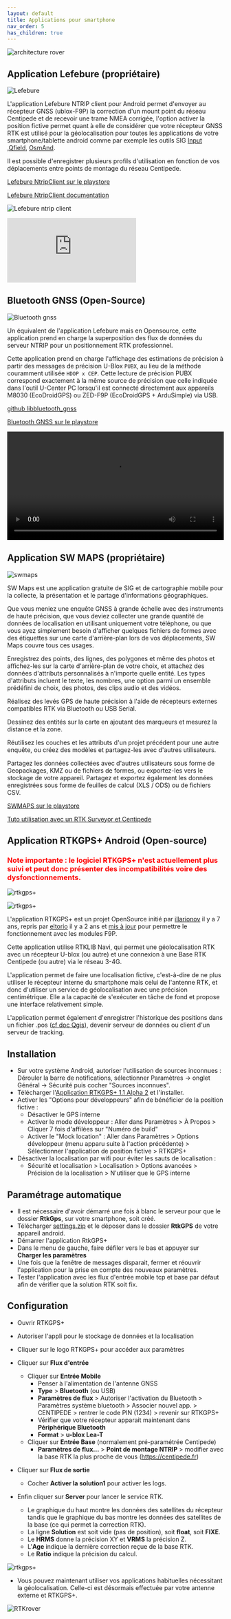 ```yaml
---
layout: default
title: Applications pour smartphone
nav_order: 5
has_children: true
---
```


![architecture rover](/assets/images/montage_rover/mm_rover_small.jpg)

## Application Lefebure (propriétaire)

![Lefebure](https://user-images.githubusercontent.com/6421175/131640187-087e385e-c2d6-4130-8bdc-1316ca53c0d0.png)

L'application Lefebure NTRIP client pour Android permet d'envoyer au récepteur GNSS (ublox-F9P) la correction d'un mount point du réseau Centipede et de recevoir une trame NMEA corrigée, l'option activer la position fictive permet quant à elle de considérer que votre récepteur GNSS RTK est utilisé pour la géolocalisation pour toutes les applications de votre smartphone/tablette android comme par exemple les outils SIG [Input](https://play.google.com/store/apps/details?id=uk.co.lutraconsulting&hl=fr&gl=fr) ,[Qfield](https://play.google.com/store/apps/details?id=ch.opengis.qfield&hl=fr&gl=fr), [OsmAnd](https://play.google.com/store/apps/details?id=net.osmand&hl=fr&gl=US).

Il est possible d'enregistrer plusieurs profils d'utilisation en fonction de vos déplacements entre points de montage du réseau Centipede.

[Lefebure NtripClient sur le playstore](https://play.google.com/store/apps/details?id=com.lefebure.ntripclient&hl=fr&gl=fr)

[Lefebure NtripClient documentation](http://lefebure.com/software/android-ntripclient/)

![Lefebure ntrip client](/assets/images/montage_rover/lefebure.gif)

![Tuto utilisation avec un Rover F9P et Centipede](https://www.agrotic.org/wp-content/uploads/2019/10/Utiliser-un-Rover-RTK-Centipede-sur-Android-avec-Input-et-Lefebure.docx-1.pdf)

## Bluetooth GNSS (Open-Source)

![Bluetooth gnss](https://play-lh.googleusercontent.com/dLnImcx6IPTAN2pCbtBtoh5QDTuENf7hOsImlCxTlAAlmmR6OplAwOfcyeHaXaPoVaU=s180)

Un équivalent de l'application Lefebure mais en Opensource, cette application prend  en charge la superposition des flux de données du serveur NTRIP pour un positionnement RTK professionnel.

Cette application prend en charge l'affichage des estimations de précision à partir des messages de précision U-Blox ```PUBX```, au lieu de la méthode couramment utilisée ```HDOP x CEP```. Cette lecture de précision PUBX correspond exactement à la même source de précision que celle indiquée dans l'outil U-Center PC lorsqu'il est connecté directement aux appareils M8030 (EcoDroidGPS) ou ZED-F9P (EcoDroidGPS + ArduSimple) via USB.

[github libbluetooth_gnss](https://github.com/ykasidit/libbluetooth_gnss)

[Bluetooth GNSS sur le playstore](https://play.google.com/store/apps/details?id=com.clearevo.bluetooth_gnss)

<div class="container">
  <div class="video">
    <video   style="display:block; width:100%; height:auto;">
      <source src="/assets/images/montage_rover/BT_Gnss.mp4" type="video/mp4">
      Your browser does not support the video tag.
    </video>
  </div>
</div>

## Application SW MAPS  (propriétaire)

![swmaps](https://play-lh.googleusercontent.com/J-ecYQoiNwYIg03fscsbkE_ozFiDxP4kgGTpr4Zau9JJArol-gBfhU0pWODUtj-Lacc=s180)

SW Maps est une application gratuite de SIG et de cartographie mobile pour la collecte, la présentation et le partage d'informations géographiques.

Que vous meniez une enquête GNSS à grande échelle avec des instruments de haute précision, que vous deviez collecter une grande quantité de données de localisation en utilisant uniquement votre téléphone, ou que vous ayez simplement besoin d'afficher quelques fichiers de formes avec des étiquettes sur une carte d'arrière-plan lors de vos déplacements, SW Maps couvre tous ces usages.

Enregistrez des points, des lignes, des polygones et même des photos et affichez-les sur la carte d'arrière-plan de votre choix, et attachez des données d'attributs personnalisés à n'importe quelle entité. Les types d'attributs incluent le texte, les nombres, une option parmi un ensemble prédéfini de choix, des photos, des clips audio et des vidéos.

Réalisez des levés GPS de haute précision à l'aide de récepteurs externes compatibles RTK via Bluetooth ou USB Serial.

Dessinez des entités sur la carte en ajoutant des marqueurs et mesurez la distance et la zone.

Réutilisez les couches et les attributs d'un projet précédent pour une autre enquête, ou créez des modèles et partagez-les avec d'autres utilisateurs.

Partagez les données collectées avec d'autres utilisateurs sous forme de Geopackages, KMZ ou de fichiers de formes, ou exportez-les vers le stockage de votre appareil. Partagez et exportez également les données enregistrées sous forme de feuilles de calcul (XLS / ODS) ou de fichiers CSV.

[SWMAPS sur le playstore](https://play.google.com/store/apps/details?id=np.com.softwel.swmaps&hl=fr&gl=fr)

[Tuto utilisation avec un RTK Surveyor et Centipede](https://www-iuem.univ-brest.fr/pops/attachments/2589)


## Application RTKGPS+ Android (Open-source)

### <span style='color: red;'>**Note importante : le logiciel RTKGPS+ n'est actuellement plus suivi et peut donc présenter des incompatibilités voire des dysfonctionnements.**</span> 

![rtkgps+](/assets/images/montage_rover/rtkgps_logo.png)

![rtkgps+](/assets/images/montage_rover/rtkgps.png)

L'application RTKGPS+ est un projet OpenSource initié par [illarionov](https://github.com/illarionov/RtkGps) il y a 7 ans, repris par [eltorio](https://github.com/eltorio/RtkGps) il y a 2 ans et [mis à jour](https://github.com/jancelin/RtkGps/releases) pour permettre le fonctionnement avec les modules F9P.

Cette application utilise RTKLIB Navi, qui permet une géolocalisation RTK avec un récepteur U-blox (ou autre) et une connexion à une Base RTK Centipede (ou autre) via le réseau 3-4G.

L'application permet de faire une localisation fictive, c'est-à-dire de ne plus utiliser le récepteur interne du smartphone mais celui de l'antenne RTK, et donc d'utiliser un service de géolocalisation avec une précision centimétrique. Elle a la capacité de s'exécuter en tâche de fond et propose une interface relativement simple.

L'application permet également d'enregistrer l'historique des positions dans un fichier .pos ([cf doc Qgis](/docs/base/positionnement.html#qgis)), devenir serveur de données ou client d'un serveur de tracking.

## Installation

* Sur votre système Android, autoriser l'utilisation de sources inconnues : Dérouler la barre de notifications, sélectionner Paramètres → onglet Général → Sécurité puis cocher "Sources inconnues".
* Télécharger l'[Application RTKGPS+ 1.1 Alpha 2](https://github.com/jancelin/RtkGps/releases/download/1.1-Alpha2/RtkGps-1_1alpha2.apk) et l'installer.
* Activer les "Options pour développeurs" afin de bénéficier de la position fictive :
  * Désactiver le GPS interne
  * Activer le mode développeur : Aller dans Paramètres > À Propos > Cliquer 7 fois d'affilées sur "Numéro de build"
  * Activer le "Mock location" : Aller dans Paramètres > Options développeur (menu apparu suite à l'action précédente) > Sélectionner l'application de position fictive > RTKGPS+
* Désactiver la localisation par wifi pour éviter les sauts de localisation :
  * Sécurité et localisation > Localisation > Options avancées > Précision de la localisation > N'utiliser que le GPS interne

## Paramétrage automatique

* Il est nécessaire d'avoir démarré une fois à blanc le serveur pour que le dossier **RtkGps**, sur votre smartphone, soit créé.
* Télécharger [settings.zip](https://github.com/jancelin/RtkGps/releases/download/1.1-Alpha2/settings.zip) et le déposer dans le dossier **RtkGPS** de votre appareil android.
* Démarrer l'application RtkGPS+
* Dans le menu de gauche, faire défiler vers le bas et appuyer sur **Charger les paramètres**
* Une fois que la fenêtre de messages disparait, fermer et réouvrir l'application pour la prise en compte des nouveaux paramètres.
* Tester l'application avec les flux d'entrée mobile tcp et base par défaut afin de vérifier que la solution RTK soit fix.

## Configuration

* Ouvrir RTKGPS+
* Autoriser l'appli pour le stockage de données et la localisation
* Cliquer sur le logo RTKGPS+ pour accéder aux paramètres
* Cliquer sur **Flux d'entrée**
  * Cliquer sur **Entrée Mobile**
    * Penser à l'alimentation de l'antenne GNSS
    * **Type** > **Bluetooth** (ou USB)
    * **Paramètres de flux** > Autoriser l'activation du Bluetooth > Paramètres système bluetooth > Associer nouvel app. > CENTIPEDE > rentrer le code PIN (1234) > revenir sur RTKGPS+
    * Vérifier que votre récepteur apparait maintenant dans **Périphérique Bluetooth**
    * **Format** > **u-blox Lea-T**
  * Cliquer sur **Entrée Base** (normalement pré-paramétrée Centipede)
    * **Paramètres de flux...** > **Point de montage NTRIP** > modifier avec la base RTK la plus proche de vous (https://centipede.fr)

* Cliquer sur **Flux de sortie**
  * Cocher **Activer la solution1** pour activer les logs.

* Enfin cliquer sur **Server** pour lancer le service RTK.
  * Le graphique du haut montre les données des satellites du récepteur tandis que le graphique du bas montre les données des satellites de la base (ce qui permet la correction RTK).
  * La ligne **Solution** est soit vide (pas de position), soit **float**, soit **FIXE**.
  * Le **HRMS** donne la précision XY et **VRMS** la précision Z.
  * L'**Age** indique la dernière correction reçue de la base RTK.
  * Le **Ratio** indique la précision du calcul.

![rtkgps+](/assets/images/montage_rover/rtkgps.png)

* Vous pouvez maintenant utiliser vos applications habituelles nécessitant la géolocalisation. Celle-ci est désormais effectuée par votre antenne externe et RTKGPS+.

![RTKrover](/assets/images/montage_rover/rtkgps_input.gif)
